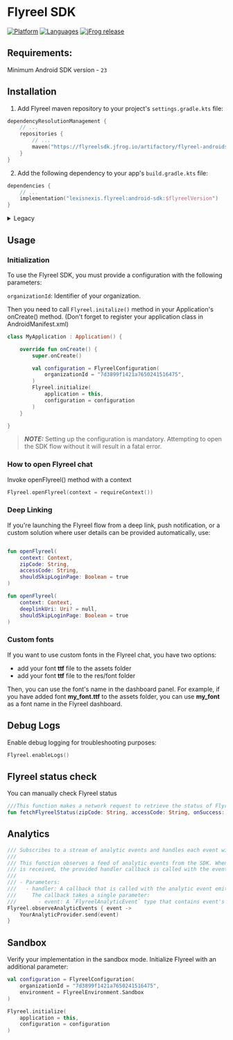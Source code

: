 # Flyreel SDK

[![Platform](https://img.shields.io/badge/platform-Android-green.svg)](https://github.com/Flyreel/flyreel-sdk-android)
[![Languages](https://img.shields.io/badge/language-Kotlin-orange.svg)](https://github.com/Flyreel/flyreel-sdk-android)
[![jFrog release](https://img.shields.io/maven-metadata/v?metadataUrl=https%3A%2F%2Fflyreelsdk.jfrog.io%2Fartifactory%2Fflyreel-androidsdk%2Flexisnexis%2Fflyreel%2Fandroid-sdk%2Fmaven-metadata.xml&label=jfrog)](https://flyreelsdk.jfrog.io/artifactory/flyreel-androidsdk)

## Requirements:

Minimum Android SDK version - `23`

## Installation

1. Add Flyreel maven repository to your project's `settings.gradle.kts` file:

```kotlin
dependencyResolutionManagement {
    // ...
    repositories {
        // ...
        maven("https://flyreelsdk.jfrog.io/artifactory/flyreel-androidsdk")
    }
}
```

2. Add the following dependency to your app's `build.gradle.kts` file:

```kotlin
dependencies {
    // ...
    implementation("lexisnexis.flyreel:android-sdk:$flyreelVersion")
}
```

<details>
<summary>Legacy</summary>

1. Add Flyreel maven repository to your project's `build.gradle` file:

```groovy
allprojects {
    repositories {
        // ...
        maven {
            url "https://flyreelsdk.jfrog.io/artifactory/flyreel-androidsdk"
        }
    }
}
```

2. Add the following dependency to your app's `build.gradle` file:

```groovy
dependencies {
    // ...
    implementation "lexisnexis.flyreel:android-sdk:$flyreelVersion"
}

```

</details>

## Usage

### Initialization

To use the Flyreel SDK, you must provide a configuration with the following parameters:

`organizationId`: Identifier of your organization.

Then you need to call `Flyreel.initalize()` method in your Application's onCreate() method. (Don't
forget to register your application class in AndroidManifest.xml)

```kotlin
class MyApplication : Application() {

    override fun onCreate() {
        super.onCreate()

        val configuration = FlyreelConfiguration(
            organizationId = "7d3899f1421a7650241516475",
        )
        Flyreel.initialize(
            application = this,
            configuration = configuration
        )
    }

}
```

> **_NOTE:_** Setting up the configuration is mandatory. Attempting to open the SDK flow without it
> will result in a fatal error.

### How to open Flyreel chat

Invoke openFlyreel() method with a context

```kotlin
Flyreel.openFlyreel(context = requireContext())
```

### Deep Linking

If you're launching the Flyreel flow from a deep link, push notification, or a custom solution where
user details can be provided automatically, use:

```kotlin

fun openFlyreel(
    context: Context,
    zipCode: String,
    accessCode: String,
    shouldSkipLoginPage: Boolean = true
)

fun openFlyreel(
    context: Context,
    deeplinkUri: Uri? = null,
    shouldSkipLoginPage: Boolean = true
)
```

### Custom fonts

If you want to use custom fonts in the Flyreel chat, you have two options:

- add your font **ttf** file to the assets folder
- add your font **ttf** file to the res/font folder

Then, you can use the font's name in the dashboard panel.
For example, if you have added font **my_font.ttf** to the assets folder, you can use **my_font** as
a font name in the Flyreel dashboard.

## Debug Logs

Enable debug logging for troubleshooting purposes:

```kotlin
Flyreel.enableLogs()
```

## Flyreel status check
You can manually check Flyreel status

```kotlin
///This function makes a network request to retrieve the status of Flyreel for the specified zip code and access code
fun fetchFlyreelStatus(zipCode: String, accessCode: String, onSuccess: (FlyreelStatus) -> Unit, onError: (FlyreelError) -> Unit)
```

## Analytics

```kotlin
/// Subscribes to a stream of analytic events and handles each event with a provided callback.
///
/// This function observes a feed of analytic events from the SDK. When an event
/// is received, the provided handler callback is called with the event as its argument.
///
/// - Parameters:
///   - handler: A callback that is called with the analytic event emitted by the SDK.
///     The callback takes a single parameter:
///       - event: A `FlyreelAnalyticEvent` type that contains event's data.
Flyreel.observeAnalyticEvents { event ->
    YourAnalyticProvider.send(event)
}
```

## Sandbox

Verify your implementation in the sandbox mode. Initialize Flyreel with an additional parameter:

```kotlin
val configuration = FlyreelConfiguration(
    organizationId = "7d3899f1421a7650241516475",
    environment = FlyreelEnvironment.Sandbox
)

Flyreel.initialize(
    application = this,
    configuration = configuration
)
```
